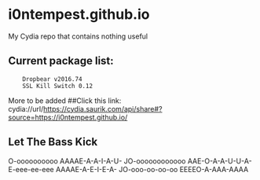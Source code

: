 # i0ntempest.github.io
My Cydia repo that contains nothing useful
## Current package list:
````
    Dropbear v2016.74
    SSL Kill Switch 0.12
````
More to be added
##Click this link:
cydia://url/https://cydia.saurik.com/api/share#?source=https://i0ntempest.github.io/
## Let The Bass Kick
O-oooooooooo AAAAE-A-A-I-A-U- JO-oooooooooooo AAE-O-A-A-U-U-A- E-eee-ee-eee AAAAE-A-E-I-E-A- JO-ooo-oo-oo-oo EEEEO-A-AAA-AAAA 
